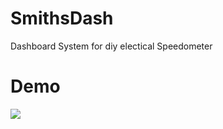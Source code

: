# SmithsDash
Dashboard System for diy electical Speedometer

# Demo
![](https://github.com/bripon76/SmithsDash/blob/main/Demo/SmithsDashAnimation.gif)
